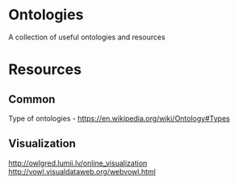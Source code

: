# Ontologies
A collection of useful ontologies and resources

# Resources

## Common

Type of ontologies - https://en.wikipedia.org/wiki/Ontology#Types

## Visualization

http://owlgred.lumii.lv/online_visualization
http://vowl.visualdataweb.org/webvowl.html